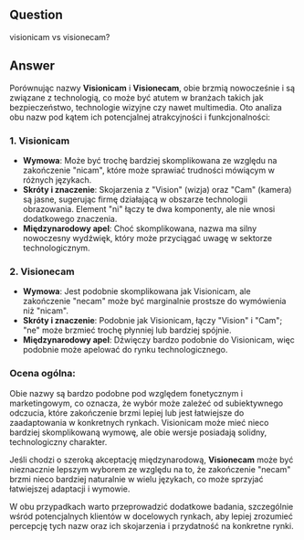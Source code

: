 ## Question

visionicam vs visionecam?

## Answer

Porównując nazwy **Visionicam** i **Visionecam**, obie brzmią nowocześnie i są związane z technologią, co może być atutem w branżach takich jak bezpieczeństwo, technologie wizyjne czy nawet multimedia. Oto analiza obu nazw pod kątem ich potencjalnej atrakcyjności i funkcjonalności:

### 1. Visionicam
- **Wymowa**: Może być trochę bardziej skomplikowana ze względu na zakończenie "nicam", które może sprawiać trudności mówiącym w różnych językach.
- **Skróty i znaczenie**: Skojarzenia z "Vision" (wizja) oraz "Cam" (kamera) są jasne, sugerując firmę działającą w obszarze technologii obrazowania. Element "ni" łączy te dwa komponenty, ale nie wnosi dodatkowego znaczenia.
- **Międzynarodowy apel**: Choć skomplikowana, nazwa ma silny nowoczesny wydźwięk, który może przyciągać uwagę w sektorze technologicznym.

### 2. Visionecam
- **Wymowa**: Jest podobnie skomplikowana jak Visionicam, ale zakończenie "necam" może być marginalnie prostsze do wymówienia niż "nicam".
- **Skróty i znaczenie**: Podobnie jak Visionicam, łączy "Vision" i "Cam"; "ne" może brzmieć trochę płynniej lub bardziej spójnie.
- **Międzynarodowy apel**: Dźwięczy bardzo podobnie do Visionicam, więc podobnie może apelować do rynku technologicznego.

### Ocena ogólna:
Obie nazwy są bardzo podobne pod względem fonetycznym i marketingowym, co oznacza, że wybór może zależeć od subiektywnego odczucia, które zakończenie brzmi lepiej lub jest łatwiejsze do zaadaptowania w konkretnych rynkach. Visionicam może mieć nieco bardziej skomplikowaną wymowę, ale obie wersje posiadają solidny, technologiczny charakter.

Jeśli chodzi o szeroką akceptację międzynarodową, **Visionecam** może być nieznacznie lepszym wyborem ze względu na to, że zakończenie "necam" brzmi nieco bardziej naturalnie w wielu językach, co może sprzyjać łatwiejszej adaptacji i wymowie.

W obu przypadkach warto przeprowadzić dodatkowe badania, szczególnie wśród potencjalnych klientów w docelowych rynkach, aby lepiej zrozumieć percepcję tych nazw oraz ich skojarzenia i przydatność na konkretne rynki.